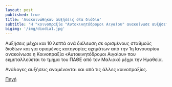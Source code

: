 ```yaml
---
layout: post
published: true
title: 'Ανακοινώθηκαν αυξήσεις στα διόδια'
subtitle: 'Η "κοινοπραξία "Αυτοκινητόδρομοι Αιγαίου" ανακοίνωσε αυξήσεις στο κόμιστρό της. Αναμένεται ανάλογη κίνηση και από τις άλλες κοινοπραξίες.'
bigimg: '/img/diodia1.jpg'	
---
```


Αυξήσεις μέχρι και 10 λεπτά ανά διέλευση σε ορισμένους σταθμούς διοδίων και για ορισμένες κατηγορίες οχημάτων από την 1η Ιανουαρίου ανακοίνωσε η Κοινοπραξία «Αυτοκινητόδρομοι Αιγαίου» που εκμεταλλεύεται το τμήμα του ΠΑΘΕ από τον Μαλιακό μέχρι την Ημαθεία.

Ανάλογες αυξήσεις αναμένονται και από τις άλλες κοινοπραξίες.



[Πηγή](https://www.news247.gr/koinonia/anakoinothikan-ayxiseis-sta-diodia.6678657.html)


